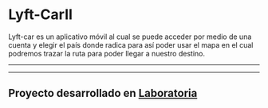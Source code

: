# Lyft-CarII
Lyft-car es un aplicativo móvil al cual se puede acceder por medio de una cuenta y elegir el país donde radica para así poder usar el mapa en el cual podremos trazar la ruta para poder llegar a nuestro destino.

***

***
## Proyecto desarrollado en [Laboratoria](http://laboratoria.la)
